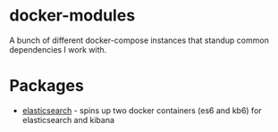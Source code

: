 # docker-modules
A bunch of different docker-compose instances that standup common dependencies I work with.

# Packages

- [elasticsearch](https://github.com/grindlemire/common-docker/blob/master/elasticsearch) - spins up two docker containers (es6 and kb6) for elasticsearch and kibana